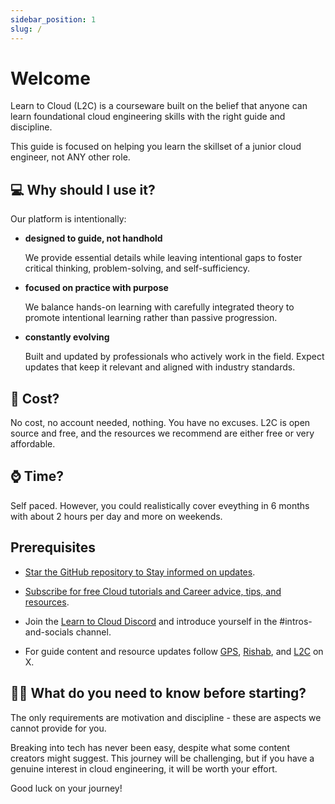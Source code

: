 ```yaml
---
sidebar_position: 1
slug: /
---
```


# Welcome

Learn to Cloud (L2C) is a courseware built on the belief that anyone can learn foundational cloud engineering skills with the right guide and discipline.

This guide is focused on helping you learn the skillset of a junior cloud engineer, not ANY other role.

## 💻 Why should I use it?

Our platform is intentionally:

- **designed to guide, not handhold**

    We provide essential details while leaving intentional gaps to foster critical thinking, problem-solving, and self-sufficiency.

- **focused on practice with purpose**

    We balance hands-on learning with carefully integrated theory to promote intentional learning rather than passive progression.

- **constantly evolving**

    Built and updated by professionals who actively work in the field. Expect updates that keep it relevant and aligned with industry standards.

## 🤑 Cost?

No cost, no account needed, nothing. You have no excuses. L2C is open source and free, and the resources we recommend are either free or very affordable.

## ⌚️ Time?

Self paced. However, you could realistically cover eveything in 6 months with about 2 hours per day and more on weekends.

## Prerequisites

- [Star the GitHub repository to Stay informed on updates](https://github.com/learntocloud/learntocloud).
- [Subscribe for free Cloud tutorials and Career advice, tips, and resources](http://youtube.com/madebygps).
- Join the [Learn to Cloud Discord](https://discord.gg/Qymw28nQX6) and introduce yourself in the #intros-and-socials channel.

- For guide content and resource updates follow [GPS](https://x.com/madebygps), [Rishab](https://x.com/rishabincloud), and [L2C](https://x.com/learntocloud) on X.

## 💪🏽 What do you need to know before starting?

The only requirements are motivation and discipline - these are aspects we cannot provide for you.

Breaking into tech has never been easy, despite what some content creators might suggest. This journey will be challenging, but if you have a genuine interest in cloud engineering, it will be worth your effort.

Good luck on your journey!
